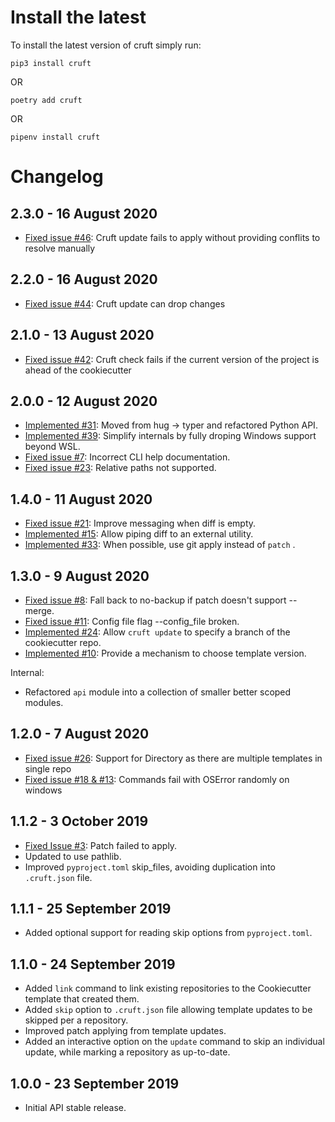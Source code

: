 Install the latest
===================

To install the latest version of cruft simply run:

`pip3 install cruft`

OR

`poetry add cruft`

OR

`pipenv install cruft`


Changelog
=========
## 2.3.0 - 16 August 2020
- [Fixed issue #46](https://github.com/timothycrosley/cruft/issues/46): Cruft update fails to apply without providing conflits to resolve manually

## 2.2.0 - 16 August 2020
- [Fixed issue #44](https://github.com/timothycrosley/cruft/issues/44): Cruft update can drop changes

## 2.1.0 - 13 August 2020
- [Fixed issue #42](https://github.com/timothycrosley/cruft/issues/42): Cruft check fails if the current version of the project is ahead of the cookiecutter

## 2.0.0 - 12 August 2020
- [Implemented #31](https://github.com/timothycrosley/cruft/issues/31): Moved from hug -> typer and refactored Python API.
- [Implemented #39](https://github.com/timothycrosley/cruft/issues/39): Simplify internals by fully droping Windows support beyond WSL.
- [Fixed issue #7](https://github.com/timothycrosley/cruft/issues/7): Incorrect CLI help documentation.
- [Fixed issue #23](https://github.com/timothycrosley/cruft/issues/23): Relative paths not supported.

## 1.4.0 - 11 August 2020
- [Fixed issue #21](https://github.com/timothycrosley/cruft/issues/21): Improve messaging when diff is empty.
- [Implemented #15](https://github.com/timothycrosley/cruft/issues/15): Allow piping diff to an external utility.
- [Implemented #33](https://github.com/timothycrosley/cruft/issues/24): When possible, use git apply instead of `patch` .

## 1.3.0 - 9 August 2020
- [Fixed issue #8](https://github.com/timothycrosley/cruft/issues/8): Fall back to no-backup if patch doesn't support --merge.
- [Fixed issue #11](https://github.com/timothycrosley/cruft/issues/11): Config file flag --config_file broken.
- [Implemented #24](https://github.com/timothycrosley/cruft/issues/24): Allow `cruft update` to specify a branch of the cookiecutter repo.
- [Implemented #10](https://github.com/timothycrosley/cruft/issues/10): Provide a mechanism to choose template version.

Internal:
- Refactored `api` module into a collection of smaller better scoped modules.

## 1.2.0 - 7 August 2020
- [Fixed issue #26](https://github.com/timothycrosley/cruft/issues/26): Support for Directory as there are multiple templates in single repo
- [Fixed issue #18 & #13](https://github.com/timothycrosley/cruft/issues/18): Commands fail with OSError randomly on windows

## 1.1.2 - 3 October 2019
- [Fixed Issue #3](https://github.com/timothycrosley/cruft/issues/3): Patch failed to apply.
- Updated to use pathlib.
- Improved `pyproject.toml` skip_files, avoiding duplication into `.cruft.json` file.

## 1.1.1 - 25 September 2019
- Added optional support for reading skip options from `pyproject.toml`.

## 1.1.0 - 24 September 2019
- Added `link` command to link existing repositories to the Cookiecutter template that created them.
- Added `skip` option to `.cruft.json` file allowing template updates to be skipped per a repository.
- Improved patch applying from template updates.
- Added an interactive option on the `update` command to skip an individual update, while marking a repository as up-to-date.

## 1.0.0 - 23 September 2019
- Initial API stable release.
